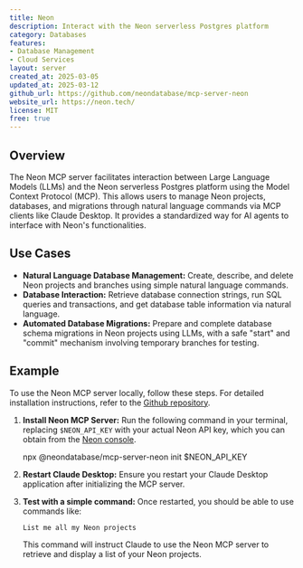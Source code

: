 ```yaml
---
title: Neon
description: Interact with the Neon serverless Postgres platform
category: Databases
features:
- Database Management
- Cloud Services
layout: server
created_at: 2025-03-05
updated_at: 2025-03-12
github_url: https://github.com/neondatabase/mcp-server-neon
website_url: https://neon.tech/
license: MIT
free: true
---
```


## Overview

The Neon MCP server facilitates interaction between Large Language Models (LLMs) and the Neon serverless Postgres platform using the Model Context Protocol (MCP). This allows users to manage Neon projects, databases, and migrations through natural language commands via MCP clients like Claude Desktop. It provides a standardized way for AI agents to interface with Neon's functionalities.

## Use Cases

- **Natural Language Database Management:** Create, describe, and delete Neon projects and branches using simple natural language commands.
- **Database Interaction:** Retrieve database connection strings, run SQL queries and transactions, and get database table information via natural language.
- **Automated Database Migrations:** Prepare and complete database schema migrations in Neon projects using LLMs, with a safe "start" and "commit" mechanism involving temporary branches for testing.

## Example

To use the Neon MCP server locally, follow these steps. For detailed installation instructions, refer to the [Github repository](https://github.com/neondatabase-labs/mcp-server-neon).

1.  **Install Neon MCP Server:**
    Run the following command in your terminal, replacing `$NEON_API_KEY` with your actual Neon API key, which you can obtain from the [Neon console](https://console.neon.tech/app/settings/api-keys).

    npx @neondatabase/mcp-server-neon init $NEON_API_KEY

2.  **Restart Claude Desktop:** Ensure you restart your Claude Desktop application after initializing the MCP server.

3.  **Test with a simple command:** Once restarted, you should be able to use commands like:

    `List me all my Neon projects`

    This command will instruct Claude to use the Neon MCP server to retrieve and display a list of your Neon projects.
